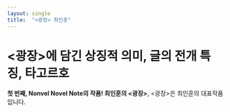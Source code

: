 ```yaml
---
layout: single
title:  "<광장> 최인훈"
---
```


# <광장>에 담긴 상징적 의미, 글의 전개 특징, 타고르호

**첫 번째, Nonvel Novel Note의 작품! 최인훈의 <광장>**,
<광장>은 최인훈의 대표작품입니다.
